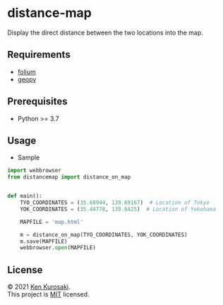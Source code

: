 # distance-map
Display the direct distance between the two locations into the map.

## Requirements

- [folium](https://github.com/python-visualization/folium)
- [geopy](https://github.com/geopy/geopy)

## Prerequisites

- Python >= 3.7

## Usage

- Sample

``` python
import webbrowser
from distancemap import distance_on_map


def main():
    TYO_COORDINATES = (35.68944, 139.69167)  # Location of Tokyo
    YOK_COORDINATES = (35.44778, 139.6425)  # Location of Yokohama

    MAPFILE = 'map.html'

    m = distance_on_map(TYO_COORDINATES, YOK_COORDINATES)
    m.save(MAPFILE)
    webbrowser.open(MAPFILE)

```

## License

&copy; 2021 [Ken Kurosaki](https://github.com/quinpallet).<br>
This project is [MIT](https://github.com/quinpallet/distance-map/blob/master/LICENSE) licensed.
